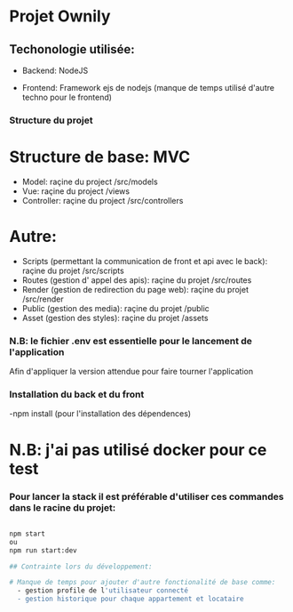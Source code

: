 # Projet Ownily

## Techonologie utilisée:

- Backend: NodeJS
 
- Frontend: Framework ejs de nodejs (manque de temps utilisé d'autre techno pour le frontend)
 
### Structure du projet

  # Structure de base: MVC

  - Model: raçine du project /src/models
  - Vue: raçine du project /views
  - Controller: raçine du project /src/controllers

  # Autre:
  - Scripts (permettant la communication de front et api avec le back): raçine du projet /src/scripts
  - Routes (gestion d' appel des apis): raçine du projet /src/routes
  - Render (gestion de redirection du page web):   raçine du projet /src/render
  - Public (gestion des media):   raçine du projet /public
  - Asset (gestion des styles):   raçine du projet /assets

### N.B: le fichier .env est essentielle pour le lancement de l'application 

Afin d'appliquer la version attendue pour faire tourner l'application

### Installation du back et du front

  -npm install (pour l'installation des dépendences)

 # N.B: j'ai pas utilisé docker pour ce test

### Pour lancer la stack il est préférable d'utiliser ces commandes dans le racine du projet:

```bash

npm start 
ou
npm run start:dev

## Contrainte lors du développement:

# Manque de temps pour ajouter d'autre fonctionalité de base comme:
  - gestion profile de l'utilisateur connecté
  - gestion historique pour chaque appartement et locataire